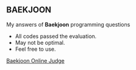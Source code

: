 ## BAEKJOON
My answers of **Baekjoon** programming questions
- All codes passed the evaluation.
- May not be optimal.
- Feel free to use.

[Baekjoon Online Judge](https://www.acmicpc.net/ "Site Homepage")
